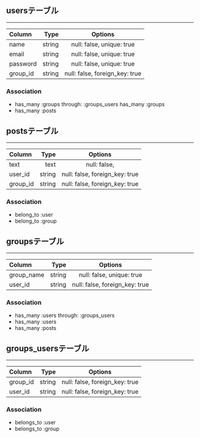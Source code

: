 ## usersテーブル
***
| Column     | Type        |      Options                   |
|:-----------|------------:|:------------------------------:|
| name       | string      | null: false, unique: true      |
| email      | string      | null: false, unique: true      |
| password   | string      | null: false, unique: true      |
| group_id   | string      | null: false, foreign_key: true |

### Association
- has_many :groups through: :groups_users
  has_many :groups
- has_many :posts

## postsテーブル
***
| Column     | Type        |      Options                   |
|:-----------|------------:|:------------------------------:|
| text       | text        | null: false,                   |
| user_id    | string      | null: false, foreign_key: true |
| group_id   | string      | null: false, foreign_key: true |

### Association
- belong_to :user
- belong_to :group

## groupsテーブル
***
| Column     | Type        |      Options                   |
|:-----------|------------:|:------------------------------:|
| group_name | string      | null: false, unique: true      |
| user_id    | string      | null: false, foreign_key: true |

### Association
- has_many :users through: :groups_users
- has_many :users
- has_many :posts

## groups_usersテーブル
***
| Column     | Type        |      Options                   |
|:-----------|------------:|:------------------------------:|
| group_id   | string      | null: false, foreign_key: true |
| user_id    | string      | null: false, foreign_key: true |

### Association
- belongs_to :user
- belongs_to :group